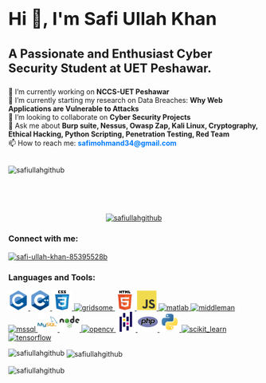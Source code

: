 
  <h1 style="font-size: 36px;">Hi 👋, I'm Safi Ullah Khan</h1>
  <h3 style="font-size: 24px;">A Passionate and Enthusiast Cyber Security Student at UET Peshawar.</h3>
    <ul style="list-style-type: none; padding: 0;">
    <li>🔭 I’m currently working on <strong>NCCS-UET Peshawar</strong></li>
    <li>🌱 I’m currently starting my research on Data Breaches: <strong>Why Web Applications are Vulnerable to Attacks</strong></li>
    <li>👯 I’m looking to collaborate on <strong>Cyber Security Projects</strong></li>
    <li>💬 Ask me about <strong>Burp suite, Nessus, Owasp Zap, Kali Linux, Cryptography, Ethical Hacking, Python Scripting, Penetration Testing, Red Team</strong></li>
    <li>📫 How to reach me: <a href="mailto:safimohmand34@gmail.com" style="color: #007bff; text-decoration: none;"><strong>safimohmand34@gmail.com</strong></a></li>
  </ul>
  <br>
  <img src="https://komarev.com/ghpvc/?username=safiullahgithub&label=Profile%20views&color=0e75b6&style=flat" alt="safiullahgithub">
  <br><br>

  <br><br>

</body>
</html>

</p>

<p align="center">
  <a href="https://github.com/ryo-ma/github-profile-trophy"><img src="https://github-profile-trophy.vercel.app/?username=safiullahgithub" alt="safiullahgithub" /></a>
</p>

<h3 align="left">Connect with me:</h3>
<p align="left">
<a href="https://linkedin.com/in/safi-ullah-khan-85395528b" target="blank"><img align="center" src="https://raw.githubusercontent.com/rahuldkjain/github-profile-readme-generator/master/src/images/icons/Social/linked-in-alt.svg" alt="safi-ullah-khan-85395528b" height="30" width="40" /></a>
</p>

<h3 align="left">Languages and Tools:</h3>
<p align="left"> <a href="https://www.cprogramming.com/" target="_blank" rel="noreferrer"> <img src="https://raw.githubusercontent.com/devicons/devicon/master/icons/c/c-original.svg" alt="c" width="40" height="40"/> </a> <a href="https://www.w3schools.com/cpp/" target="_blank" rel="noreferrer"> <img src="https://raw.githubusercontent.com/devicons/devicon/master/icons/cplusplus/cplusplus-original.svg" alt="cplusplus" width="40" height="40"/> </a> <a href="https://www.w3schools.com/css/" target="_blank" rel="noreferrer"> <img src="https://raw.githubusercontent.com/devicons/devicon/master/icons/css3/css3-original-wordmark.svg" alt="css3" width="40" height="40"/> </a> <a href="https://gridsome.org/" target="_blank" rel="noreferrer"> <img src="https://www.vectorlogo.zone/logos/gridsome/gridsome-icon.svg" alt="gridsome" width="40" height="40"/> </a> <a href="https://www.w3.org/html/" target="_blank" rel="noreferrer"> <img src="https://raw.githubusercontent.com/devicons/devicon/master/icons/html5/html5-original-wordmark.svg" alt="html5" width="40" height="40"/> </a> <a href="https://developer.mozilla.org/en-US/docs/Web/JavaScript" target="_blank" rel="noreferrer"> <img src="https://raw.githubusercontent.com/devicons/devicon/master/icons/javascript/javascript-original.svg" alt="javascript" width="40" height="40"/> </a> <a href="https://www.mathworks.com/" target="_blank" rel="noreferrer"> <img src="https://upload.wikimedia.org/wikipedia/commons/2/21/Matlab_Logo.png" alt="matlab" width="40" height="40"/> </a> <a href="https://middlemanapp.com/" target="_blank" rel="noreferrer"> <img src="https://raw.githubusercontent.com/leungwensen/svg-icon/b84b3f3a3da329b7c1d02346865f8e98beb05413/dist/svg/logos/middleman.svg" alt="middleman" width="40" height="40"/> </a> <a href="https://www.microsoft.com/en-us/sql-server" target="_blank" rel="noreferrer"> <img src="https://www.svgrepo.com/show/303229/microsoft-sql-server-logo.svg" alt="mssql" width="40" height="40"/> </a> <a href="https://www.mysql.com/" target="_blank" rel="noreferrer"> <img src="https://raw.githubusercontent.com/devicons/devicon/master/icons/mysql/mysql-original-wordmark.svg" alt="mysql" width="40" height="40"/> </a> <a href="https://nodejs.org" target="_blank" rel="noreferrer"> <img src="https://raw.githubusercontent.com/devicons/devicon/master/icons/nodejs/nodejs-original-wordmark.svg" alt="nodejs" width="40" height="40"/> </a> <a href="https://opencv.org/" target="_blank" rel="noreferrer"> <img src="https://www.vectorlogo.zone/logos/opencv/opencv-icon.svg" alt="opencv" width="40" height="40"/> </a> <a href="https://pandas.pydata.org/" target="_blank" rel="noreferrer"> <img src="https://raw.githubusercontent.com/devicons/devicon/2ae2a900d2f041da66e950e4d48052658d850630/icons/pandas/pandas-original.svg" alt="pandas" width="40" height="40"/> </a> <a href="https://www.php.net" target="_blank" rel="noreferrer"> <img src="https://raw.githubusercontent.com/devicons/devicon/master/icons/php/php-original.svg" alt="php" width="40" height="40"/> </a> <a href="https://www.python.org" target="_blank" rel="noreferrer"> <img src="https://raw.githubusercontent.com/devicons/devicon/master/icons/python/python-original.svg" alt="python" width="40" height="40"/> </a> <a href="https://scikit-learn.org/" target="_blank" rel="noreferrer"> <img src="https://upload.wikimedia.org/wikipedia/commons/0/05/Scikit_learn_logo_small.svg" alt="scikit_learn" width="40" height="40"/> </a> <a href="https://www.tensorflow.org" target="_blank" rel="noreferrer"> <img src="https://www.vectorlogo.zone/logos/tensorflow/tensorflow-icon.svg" alt="tensorflow" width="40" height="40"/> </a> </p>

<p><img align="left" src="https://github-readme-stats.vercel.app/api/top-langs?username=safiullahgithub&show_icons=true&locale=en&layout=compact" alt="safiullahgithub" /></p>

<p>&nbsp;<img align="center" src="https://github-readme-stats.vercel.app/api?username=safiullahgithub&show_icons=true&locale=en" alt="safiullahgithub" /></p>

<p><img align="center" src="https://github-readme-streak-stats.herokuapp.com/?user=safiullahgithub&" alt="safiullahgithub" /></p>
